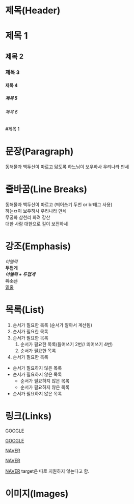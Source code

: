 # 제목(Header)

# 제목 1

## 제목 2

### 제목 3

#### 제목 4

##### 제목 5

###### 제목 6

#제목 1

# 문장(Paragraph)

동해물과 백두산이 마르고 닳도록
하느님이 보우하사 우리나라 만세

# 줄바꿈(Line Breaks)

동해물과 백두산이 마르고 (띄어쓰기 두번 or br태그 사용)  
하는ㅁ이 보우하사 우리나라 만세  
무궁화 삼천리 화려 강산<br/>
대한 사람 대한으로 길이 보전하세

# 강조(Emphasis)

_이텔릭_  
**두껍게**  
**_이텔릭 + 두껍게_**  
~~취소선~~  
<u>밑줄</u>

# 목록(List)

1. 순서가 필요한 목록 (순서가 알아서 계산됨)
1. 순서가 필요한 목록
1. 순서가 필요한 목록
   1. 순서가 필요한 목록(들여쓰기 2번// 띄어쓰기 4번)
   1. 순서가 필요한 목록
1. 순서가 필요한 목록

- 순서가 필요하지 않은 목록
- 순서가 필요하지 않은 목록
  - 순서가 필요하지 않은 목록
  - 순서가 필요하지 않은 목록
- 순서가 필요하지 않은 목록

# 링크(Links)

<a href="https:www.google.com">GOOGLE</a>

[GOOGLE](www.google.com)

<a href="https:www.naver.com" title="naver로 이동!">NAVER</a>

[NAVER](https:www.naver.com "naver로 이동!")

<a href="https:www.naver.com" title="naver로 이동!" target="_blank">NAVER</a>
target은 따로 지원하지 않는다고 함.

# 이미지(Images)
